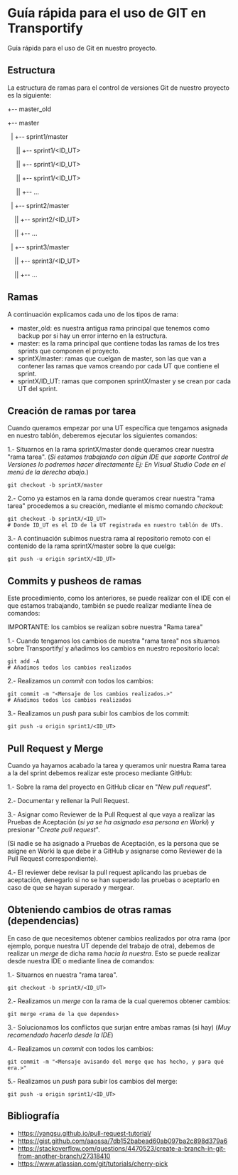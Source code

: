 # Guía rápida para el uso de GIT en Transportify

Guía rápida para el uso de Git en nuestro proyecto.

## Estructura

La estructura de ramas para el control de versiones Git de nuestro proyecto es la siguiente:

+-- master_old

+-- master

&nbsp; |   +-- sprint1/master

&nbsp; &nbsp; &nbsp;||   +-- sprint1/<ID_UT>

&nbsp; &nbsp; &nbsp;||   +-- sprint1/<ID_UT>

&nbsp; &nbsp; &nbsp;||   +-- sprint1/<ID_UT>

&nbsp; &nbsp; &nbsp;||   +-- ...

&nbsp; |   +-- sprint2/master

&nbsp; &nbsp; ||   +-- sprint2/<ID_UT>

&nbsp; &nbsp; ||   +-- ...

&nbsp; |   +-- sprint3/master

&nbsp; &nbsp; ||   +-- sprint3/<ID_UT>

&nbsp; &nbsp; ||   +-- ...


## Ramas

A continuación explicamos cada uno de los tipos de rama:

- master_old: es nuestra antigua rama principal que tenemos como backup por si hay un error interno en la estructura.
- master: es la rama principal que contiene todas las ramas de los tres sprints que componen el proyecto.
- sprintX/master: ramas que cuelgan de master, son las que van a contener las ramas que vamos creando por cada UT que contiene el sprint.
- sprintX/ID_UT: ramas que componen sprintX/master y se crean por cada UT del sprint.

## Creación de ramas por tarea

Cuando queramos empezar por una UT específica que tengamos asignada en nuestro tablón, deberemos ejecutar los siguientes comandos:

1.- Situarnos en la rama sprintX/master donde queramos crear nuestra "rama tarea". (*Si estamos trabajando con algún IDE que soporte Control de Versiones lo podremos hacer directamente Ej: En Visual Studio Code en el menú de la derecha abajo.*)

```shell
git checkout -b sprintX/master
```

2.- Como ya estamos en la rama donde queramos crear nuestra "rama tarea" procedemos a su creación, mediante el mismo comando *checkout*:

```shell
git checkout -b sprintX/<ID_UT>
# Donde ID_UT es el ID de la UT registrada en nuestro tablón de UTs.
```

3.- A continuación subimos nuestra rama al repositorio remoto con el contenido de la rama sprintX/master sobre la que cuelga:

```shell
git push -u origin sprintX/<ID_UT>
```

## Commits y pusheos de ramas

Este procedimiento, como los anteriores, se puede realizar con el IDE con el que estamos trabajando, también se puede realizar mediante línea de comandos:

IMPORTANTE: los cambios se realizan sobre nuestra "Rama tarea"

1.- Cuando tengamos los cambios de nuestra "rama tarea" nos situamos sobre Transportify/ y añadimos los cambios en nuestro repositorio local:

```shell
git add -A
# Añadimos todos los cambios realizados
```

2.- Realizamos un *commit* con todos los cambios:

```shell
git commit -m "<Mensaje de los cambios realizados.>"
# Añadimos todos los cambios realizados
```

3.- Realizamos un *push* para subir los cambios de los commit:

```shell
git push -u origin sprint1/<ID_UT>
```

## Pull Request y Merge

Cuando ya hayamos acabado la tarea y queramos unir nuestra Rama tarea a la del sprint debemos realizar este proceso mediante GitHub:

1.- Sobre la rama del proyecto en GitHub clicar en "*New pull request*".

2.- Documentar y rellenar la Pull Request.

3.- Asignar como Reviewer de la Pull Request al que vaya a realizar las Pruebas de Aceptación (*si ya se ha asignado esa persona en Worki*) y presionar "*Create pull request*". 

(Si nadie se ha asignado a Pruebas de Aceptación, es la persona que se asigne en Worki la que debe ir a GitHub y asignarse como Reviewer de la Pull Request correspondiente).

4.- El reviewer debe revisar la pull request aplicando las pruebas de aceptación, denegarlo si no se han superado las pruebas o aceptarlo en caso de que se hayan superado y mergear.


## Obteniendo cambios de otras ramas (dependencias)
En caso de que necesitemos obtener cambios realizados por otra rama (por ejemplo, porque nuestra UT depende del trabajo de otra), debemos de realizar un *merge* de dicha rama *hacia la nuestra*. Esto se puede realizar desde nuestra IDE o mediante línea de comandos:

1.- Situarnos en nuestra "rama tarea".

```shell
git checkout -b sprintX/<ID_UT>
```

2.- Realizamos un *merge* con la rama de la cual queremos obtener cambios:

```shell
git merge <rama de la que dependes>
```

3.- Solucionamos los conflictos que surjan entre ambas ramas (si hay) (*Muy recomendado hacerlo desde la IDE*)


4.- Realizamos un *commit* con todos los cambios:

```shell
git commit -m "<Mensaje avisando del merge que has hecho, y para qué era.>"
```

5.- Realizamos un *push* para subir los cambios del merge:

```shell
git push -u origin sprint1/<ID_UT>
```

## Bibliografía

- https://yangsu.github.io/pull-request-tutorial/
- https://gist.github.com/aaossa/7db152babead60ab097ba2c898d379a6
- https://stackoverflow.com/questions/4470523/create-a-branch-in-git-from-another-branch/27318410
- https://www.atlassian.com/git/tutorials/cherry-pick
